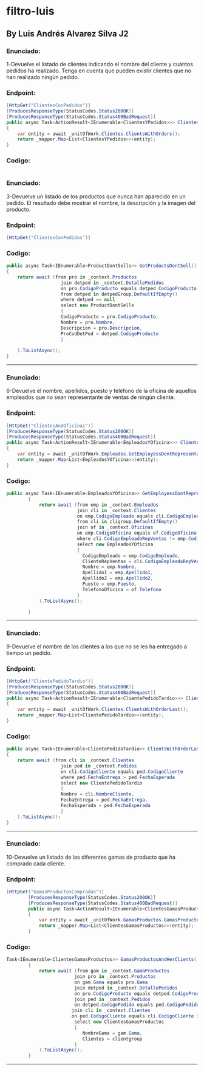 # filtro-luis

## By Luis Andrés Alvarez Silva J2



### Enunciado:

1-Devuelve el listado de clientes indicando el nombre del cliente y cuántos
pedidos ha realizado. Tenga en cuenta que pueden existir clientes que no
han realizado ningún pedido.

### Endpoint:

```c#
[HttpGet("ClientesConPedidos")]
[ProducesResponseType(StatusCodes.Status200OK)]
[ProducesResponseType(StatusCodes.Status400BadRequest)]
public async Task<ActionResult<IEnumerable<ClientesYPedidos>>> ClientesConPedidos()
{
    var entity = await _unitOfWork.Clientes.ClientsWithOrders();
    return _mapper.Map<List<ClientesYPedidos>>(entity);
}
```

### Codigo:

```c#

```


### Enunciado:


3-Devuelve un listado de los productos que nunca han aparecido en un
pedido. El resultado debe mostrar el nombre, la descripción y la imagen del
producto.


### Endpoint:

```c#
[HttpGet("ClientesConPedidos")]
```

### Codigo:

```c#
public async Task<IEnumerable<ProductDontSells>> GetProductsDontSell()
{
    return await (from pro in _context.Productos
                    join detped in _context.DetallePedidos
                    on pro.CodigoProducto equals detped.CodigoProducto into detpedGroup
                    from detped in detpedGroup.DefaultIfEmpty()
                    where detped == null
                    select new ProductDontSells
                    {
                    CodigoProducto = pro.CodigoProducto,
                    Nombre = pro.Nombre,
                    Descripcion = pro.Descripcion,
                    ProCodDetPed = detped.CodigoProducto
                    }
                
    ).ToListAsync();
}
```
****

### Enunciado:


6-Devuelve el nombre, apellidos, puesto y teléfono de la oficina de aquellos
empleados que no sean representante de ventas de ningún cliente.


### Endpoint:

```c#
[HttpGet("ClientesAndOficinas")]
[ProducesResponseType(StatusCodes.Status200OK)]
[ProducesResponseType(StatusCodes.Status400BadRequest)]
public async Task<ActionResult<IEnumerable<EmpleadosYOficina>>> ClientesAndOficinas()
{
    var entity = await _unitOfWork.Empleados.GetEmployessDontRepresentant();
    return _mapper.Map<List<EmpleadosYOficina>>(entity);
}
```

### Codigo:

```c#
public async Task<IEnumerable<EmpleadosYOficina>> GetEmployessDontRepresentant()
        {
            return await (from emp in _context.Empleados
                          join cli in _context.Clientes
                          on emp.CodigoEmpleado equals cli.CodigoEmpleadoRepVentas into cligroup
                          from cli in cligroup.DefaultIfEmpty()
                          join of in _context.Oficinas
                          on emp.CodigoOficina equals of.CodigoOficina
                          where cli.CodigoEmpleadoRepVentas != emp.CodigoEmpleado 
                          select new EmpleadosYOficina
                          {
                            CodigoEmpleado = emp.CodigoEmpleado,
                            ClienteRepVentas = cli.CodigoEmpleadoRepVentas,
                            Nombre = emp.Nombre,
                            Apellido1 = emp.Apellido1,
                            Apellido2 = emp.Apellido2,
                            Puesto = emp.Puesto,
                            TelefonoOficina = of.Telefono               
                          }
            ).ToListAsync();

        }
```
****

### Enunciado:


9-Devuelve el nombre de los clientes a los que no se les ha entregado a
tiempo un pedido.


### Endpoint:

```c#
[HttpGet("ClientePedidoTardio")]
[ProducesResponseType(StatusCodes.Status200OK)]
[ProducesResponseType(StatusCodes.Status400BadRequest)]
public async Task<ActionResult<IEnumerable<ClientePedidoTardio>>> ClientePedidoTardio()
{
    var entity = await _unitOfWork.Clientes.ClientsWithOrderLast();
    return _mapper.Map<List<ClientePedidoTardio>>(entity);
}
```

### Codigo:

```c#
public async Task<IEnumerable<ClientePedidoTardio>> ClientsWithOrderLast()
{
    return await (from cli in _context.Clientes
                    join ped in _context.Pedidos
                    on cli.CodigoCliente equals ped.CodigoCliente
                    where ped.FechaEntrega > ped.FechaEsperada
                    select new ClientePedidoTardio
                    {
                    Nombre = cli.NombreCliente,
                    FechaEntrega = ped.FechaEntrega,
                    FechaEsperada = ped.FechaEsperada
                    }
    ).ToListAsync();
}
```
****

### Enunciado:


10-Devuelve un listado de las diferentes gamas de producto que ha comprado
cada cliente.


### Endpoint:

```c#
[HttpGet("GamasProductosCompradas")]
        [ProducesResponseType(StatusCodes.Status200OK)]
        [ProducesResponseType(StatusCodes.Status400BadRequest)]
        public async Task<ActionResult<IEnumerable<ClientesGamasProductos>>> GamasProductosCompradas()
        {
            var entity = await _unitOfWork.GamasProductos.GamasProductosAndHerClients();
            return _mapper.Map<List<ClientesGamasProductos>>(entity);
        }
```

### Codigo:

```c#
Task<IEnumerable<ClientesGamasProductos>> GamasProductosAndHerClients()
        {
            return await (from gam in _context.GamaProductos
                         join pro in _context.Productos
                         on gam.Gama equals pro.Gama 
                         join detped in _context.DetallePedidos
                         on pro.CodigoProducto equals detped.CodigoProducto
                         join ped in _context.Pedidos
                         on detped.CodigoPedido equals ped.CodigoPedido
                        join cli in _context.Clientes
                        on ped.CodigoCliente equals cli.CodigoCliente into clientgroup
                         select new ClientesGamasProductos
                         {
                            NombreGama = gam.Gama,
                            Clientes = clientgroup
                         }
            ).ToListAsync();
        }
```
****